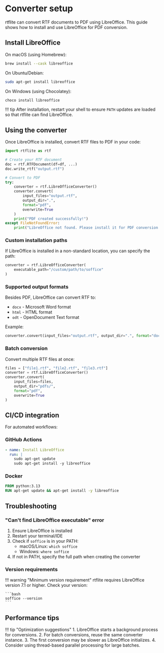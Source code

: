 # Converter setup

rtflite can convert RTF documents to PDF using LibreOffice.
This guide shows how to install and use LibreOffice for PDF conversion.

## Install LibreOffice

On macOS (using Homebrew):

```bash
brew install --cask libreoffice
```

On Ubuntu/Debian:

```bash
sudo apt-get install libreoffice
```

On Windows (using Chocolatey):

```bash
choco install libreoffice
```

!!! tip
    After installation, restart your shell to ensure `PATH` updates are loaded
    so that rtflite can find LibreOffice.

## Using the converter

Once LibreOffice is installed, convert RTF files to PDF in your code:

```python
import rtflite as rtf

# Create your RTF document
doc = rtf.RTFDocument(df=df, ...)
doc.write_rtf("output.rtf")

# Convert to PDF
try:
    converter = rtf.LibreOfficeConverter()
    converter.convert(
        input_files="output.rtf",
        output_dir=".",
        format="pdf",
        overwrite=True
    )
    print("PDF created successfully!")
except FileNotFoundError:
    print("LibreOffice not found. Please install it for PDF conversion.")
```

### Custom installation paths

If LibreOffice is installed in a non-standard location, you can specify the path:

```python
converter = rtf.LibreOfficeConverter(
    executable_path="/custom/path/to/soffice"
)
```

### Supported output formats

Besides PDF, LibreOffice can convert RTF to:

- `docx` - Microsoft Word format
- `html` - HTML format
- `odt` - OpenDocument Text format

Example:
```python
converter.convert(input_files="output.rtf", output_dir=".", format="docx")
```

### Batch conversion

Convert multiple RTF files at once:

```python
files = ["file1.rtf", "file2.rtf", "file3.rtf"]
converter = rtf.LibreOfficeConverter()
converter.convert(
    input_files=files,
    output_dir="pdfs/",
    format="pdf",
    overwrite=True
)
```

## CI/CD integration

For automated workflows:

### GitHub Actions

```yaml
- name: Install LibreOffice
  run: |
    sudo apt-get update
    sudo apt-get install -y libreoffice
```

### Docker

```dockerfile
FROM python:3.13
RUN apt-get update && apt-get install -y libreoffice
```

## Troubleshooting

### "Can't find LibreOffice executable" error

1. Ensure LibreOffice is installed
2. Restart your terminal/IDE
3. Check if `soffice` is in your PATH:
   - macOS/Linux: `which soffice`
   - Windows: `where soffice`
4. If not in PATH, specify the full path when creating the converter

### Version requirements

!!! warning "Minimum version requirement"
    rtflite requires LibreOffice version 7.1 or higher. Check your version:

    ```bash
    soffice --version
    ```

## Performance tips

!!! tip "Optimization suggestions"
    1. LibreOffice starts a background process for conversions.
    2. For batch conversions, reuse the same converter instance.
    3. The first conversion may be slower as LibreOffice initializes.
    4. Consider using thread-based parallel processing for large batches.

